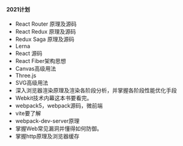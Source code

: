 #### 2021计划

- React Router 原理及源码
- React Redux 原理及源码
- Redux Saga 原理及源码
- Lerna
- React 源码
- React Fiber架构思想
- Canvas高级用法
- Three.js
- SVG高级用法
- 深入浏览器渲染原理及渲染各阶段分析，并掌握各阶段性能优化手段
- Webkit技术内幕这本书要看完。
- webpack5，webpack源码，微前端
- vite要了解
- webpack-dev-server原理
- 掌握Web常见漏洞并懂得如何防御。
- 掌握http原理及浏览器缓存
